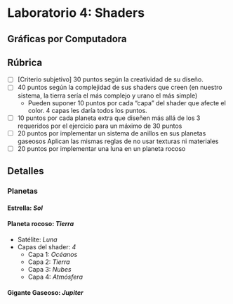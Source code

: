 # Laboratorio 4: Shaders
## Gráficas por Computadora

## Rúbrica 
- [ ] [Criterio subjetivo] 30 puntos según la creatividad de su diseño.
- [ ] 40 puntos según la complejidad de sus shaders que creen (en nuestro sistema, la tierra sería el más complejo y urano el más simple)
  - Pueden suponer 10 puntos por cada “capa” del shader que afecte el color. 4 capas les daría todos los puntos.
- [ ] 10 puntos por cada planeta extra que diseñen más allá de los 3 requeridos por el ejercicio para un máximo de 30 puntos
- [ ] 20 puntos por implementar un sistema de anillos en sus planetas gaseosos
Aplican las mismas reglas de no usar texturas ni materiales
- [ ] 20 puntos por implementar una luna en un planeta rocoso

## Detalles

### Planetas
#### Estrella: *Sol*

#### Planeta rocoso: *Tierra*
- Satélite: *Luna*
- Capas del shader: *4*
  - Capa 1: *Océanos*
  - Capa 2: *Tierra*
  - Capa 3: *Nubes*
  - Capa 4: *Atmósfera*

#### Gigante Gaseoso: *Jupiter*